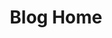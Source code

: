 ---
home: true
layout: BlogHome
icon: home
title: Blog Home
bgImage: /assets/images/bgImage.avif
heroImage: /logo.avif
heroText: MengGuyi's blog
tagline: There is no universal justice in the world, only diverse views and stances.
heroFullScreen: true
projects:
  - icon: book
    name: Blog Home
    desc: Cattery
    link: https://blog.mengguyi.com/en/

  - icon: link
    name: Posts
    desc: Something written casually
    link: https://blog.mengguyi.com/en/posts/

  - icon: fas fa-newspaper
    name: Articles
    desc: Share various articles
    link: https://blog.mengguyi.com/en/articles/

  - icon: fas fa-user-group
    name: Friendly link
    desc: My good buddies
    link: https://blog.mengguyi.com/en/articles/friends.html

  - icon: fas fa-hard-drive
    name: MengGuyi's Cloud Drive
    desc: Something useful
    link: https://drive.mengguyi.com/

  - icon: music
    name: Unlock music
    desc: Remove encryption from purchased music
    link: https://unlock-music.mengguyi.com/

  - icon: fab fa-telegram
    name: TG channel
    desc: Guyi's Telegram channel
    link: https://diary.mengguyi.com/

  - icon: fab fa-github
    name: Github proxy
    desc: Accelerate Github access in China
    link: https://gh-proxy.mengguyi.com/

  - icon: cloud
    name: Server status
    desc: UptimeFlare
    link: https://mengguyistatus.com/

  - icon: key
    name: GPG public key
    desc: MengGuyi's GPG public key
    link: https://pubkey.mengguyi.com/

footer: <a href="https://icp.gov.moe/?keyword=20230543" target="_blank">萌ICP备20230543号</a>
---